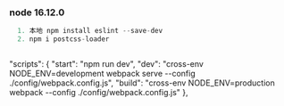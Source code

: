 
### node 16.12.0 

``` javascript 
  1. 本地 npm install eslint --save-dev
  2. npm i postcss-loader



```


"scripts": {
    "start": "npm run dev",
    "dev": "cross-env NODE_ENV=development webpack serve --config ./config/webpack.config.js",
    "build": "cross-env NODE_ENV=production webpack --config ./config/webpack.config.js"
  },